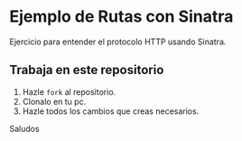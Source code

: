 # Ejemplo de Rutas con Sinatra

Ejercicio para entender el protocolo HTTP usando Sinatra.

## Trabaja en este repositorio

1. Hazle `fork` al repositorio.
1. Clonalo en tu pc.
1. Hazle todos los cambios que creas necesarios.

Saludos
